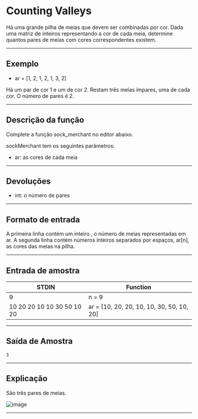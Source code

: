 # Counting Valleys

Há uma grande pilha de meias que devem ser combinadas por cor. Dada uma matriz de inteiros representando a cor de cada meia, determine quantos pares de meias com cores correspondentes existem.

---

## Exemplo

- ar = [1, 2, 1, 2, 1, 3, 2]

Há um par de cor 1 e um de cor 2. Restam três meias ímpares, uma de cada cor. O número de pares é 2.

---

## Descrição da função

Complete a função sock_merchant no editor abaixo.

sockMerchant tem os seguintes parâmetros:

- ar: as cores de cada meia

---

## Devoluções

- int: o número de pares

---

## Formato de entrada

A primeira linha contém um inteiro , o número de meias representadas em ar.
A segunda linha contém números inteiros separados por espaços, ar[n], as cores das meias na pilha.

---

## Entrada de amostra

|STDIN|Function|
|-----|--------|
|9|n = 9|
|10 20 20 10 10 30 50 10 20| ar = [10, 20, 20, 10, 10, 30, 50, 10, 20]|

---

## Saída de Amostra
    3

---

## Explicação

São três pares de meias.

![image](https://s3.amazonaws.com/hr-challenge-images/25168/1474122392-c7b9097430-sock.png)

---
